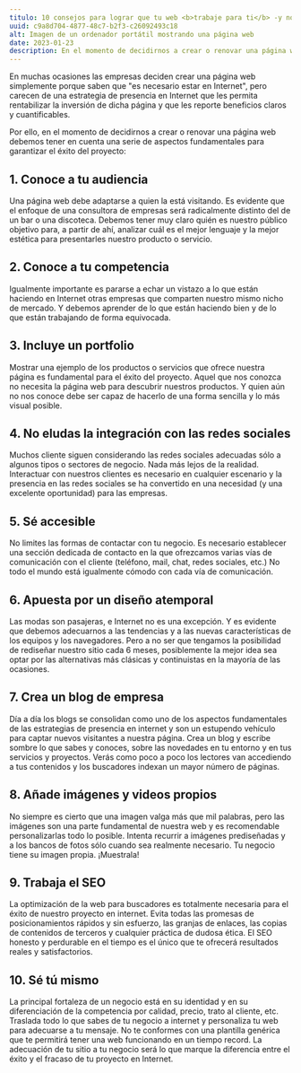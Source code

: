 ```yaml
---
titulo: 10 consejos para lograr que tu web <b>trabaje para ti</b> -y no tú para tu web-
uuid: c9a8d704-4877-48c7-b2f3-c26092493c18
alt: Imagen de un ordenador portátil mostrando una página web
date: 2023-01-23
description: En el momento de decidirnos a crear o renovar una página web debemos tener en cuenta una serie de aspectos fundamentales para garantizar el éxito del proyecto
---
```


En muchas ocasiones las empresas deciden crear una página web simplemente porque saben que "es necesario estar en Internet", pero carecen de una estrategia de presencia en Internet que les permita rentabilizar la inversión de dicha página y que les reporte beneficios claros y cuantificables.

Por ello, en el momento de decidirnos a crear o renovar una página web debemos tener en cuenta una serie de aspectos fundamentales para garantizar el éxito del proyecto:

## 1. Conoce a tu audiencia

Una página web debe adaptarse a quien la está visitando. Es evidente que el enfoque de una consultora de empresas será radicalmente distinto del de un bar o una discoteca. Debemos tener muy claro quién es nuestro público objetivo para, a partir de ahí, analizar cuál es el mejor lenguaje y la mejor estética para presentarles nuestro producto o servicio.

## 2. Conoce a tu competencia

Igualmente importante es pararse a echar un vistazo a lo que están haciendo en Internet otras empresas que comparten nuestro mismo nicho de mercado. Y debemos aprender de lo que están haciendo bien y de lo que están trabajando de forma equivocada.

## 3. Incluye un portfolio

Mostrar una ejemplo de los productos o servicios que ofrece nuestra página es fundamental para el éxito del proyecto. Aquel que nos conozca no necesita la página web para descubrir nuestros productos. Y quien aún no nos conoce debe ser capaz de hacerlo de una forma sencilla y lo más visual posible.

## 4. No eludas la integración con las redes sociales

Muchos cliente siguen considerando las redes sociales adecuadas sólo a algunos tipos o sectores de negocio. Nada más lejos de la realidad. Interactuar con nuestros clientes es necesario en cualquier escenario y la presencia en las redes sociales se ha convertido en una necesidad (y una excelente oportunidad) para las empresas.

## 5. Sé accesible

No limites las formas de contactar con tu negocio. Es necesario establecer una sección dedicada de contacto en la que ofrezcamos varias vías de comunicación con el cliente (teléfono, mail, chat, redes sociales, etc.) No todo el mundo está igualmente cómodo con cada vía de comunicación.

## 6. Apuesta por un diseño atemporal

Las modas son pasajeras, e Internet no es una excepción. Y es evidente que debemos adecuarnos a las tendencias y a las nuevas características de los equipos y los navegadores. Pero a no ser que tengamos la posibilidad de rediseñar nuestro sitio cada 6 meses, posiblemente la mejor idea sea optar por las alternativas más clásicas y continuistas en la mayoría de las ocasiones.

## 7. Crea un blog de empresa

Día a día los blogs se consolidan como uno de los aspectos fundamentales de las estrategias de presencia en internet y son un estupendo vehículo para captar nuevos visitantes a nuestra página. Crea un blog y escribe sombre lo que sabes y conoces, sobre las novedades en tu entorno y en tus servicios y proyectos. Verás como poco a poco los lectores van accediendo a tus contenidos y los buscadores indexan un mayor número de páginas.

## 8. Añade imágenes y videos propios

No siempre es cierto que una imagen valga más que mil palabras, pero las imágenes son una parte fundamental de nuestra web y es recomendable personalizarlas todo lo posible. Intenta recurrir a imágenes prediseñadas y a los bancos de fotos sólo cuando sea realmente necesario. Tu negocio tiene su imagen propia. ¡Muestrala!

## 9. Trabaja el SEO

La optimización de la web para buscadores es totalmente necesaria para el éxito de nuestro proyecto en internet. Evita todas las promesas de posicionamientos rápidos y sin esfuerzo, las granjas de enlaces, las copias de contenidos de terceros y cualquier práctica de dudosa ética. El SEO honesto y perdurable en el tiempo es el único que te ofrecerá resultados reales y satisfactorios.

## 10. Sé tú mismo

La principal fortaleza de un negocio está en su identidad y en su diferenciación de la competencia por calidad, precio, trato al cliente, etc. Traslada todo lo que sabes de tu negocio a internet y personaliza tu web para adecuarse a tu mensaje. No te conformes con una plantilla genérica que te permitirá tener una web funcionando en un tiempo record. La adecuación de tu sitio a tu negocio será lo que marque la diferencia entre el éxito y el fracaso de tu proyecto en Internet.
